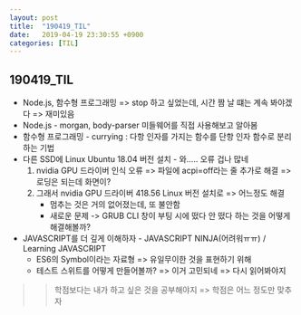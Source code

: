 ```yaml
---
layout: post
title:  "190419_TIL"
date:   2019-04-19 23:30:55 +0900
categories: [TIL]
---
```


190419_TIL
------------

* Node.js, 함수형 프로그래밍 => stop 하고 싶었는데, 시간 짬 날 떄는 계속 봐야겠다 => 재미있음
* Node.js - morgan, body-parser 미들웨어를 직접 사용해보고 알아봄
* 함수형 프로그래밍 - currying : 다항 인자를 가지는 함수를 단항 인자 함수로 분리하는 기법
* 다른 SSD에 Linux Ubuntu 18.04 버전 설치 - 와..... 오류 겁나 많네 
    1. nvidia GPU 드라이버 인식 오류 => 파일에 acpi=off라는 줄 추가로 해결 => 로딩은 되는데 화면이?
    2. 그래서 nvidia GPU 드라이버 418.56 Linux 버전 설치로 => 어느정도 해결 
        * 멈추는 것은 거의 없어졌는데, 또 불안함
        * 새로운 문제 -> GRUB CLI 창이 부팅 시에 떴다 안 떴다 하는 것을 어떻게 해결해볼까?
* JAVASCRIPT를 더 깊게 이해하자 - JAVASCRIPT NINJA(어려워ㅠㅠ) / Learning JAVASCRIPT
    * ES6의 Symbol이라는 자료형 => 유일무이한 것을 표현하기 위해 
    * 테스트 스위트를 어떻게 만들어볼까? => 이거 고민되네 => 다시 읽어봐야지

>> 학점보다는 내가 하고 싶은 것을 공부해야지 => 학점은 어느 정도만 맞추자




